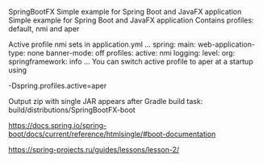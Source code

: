 SpringBootFX
Simple example for Spring Boot and JavaFX application
Simple example for Spring Boot and JavaFX application
Contains profiles: default, nmi and aper

Active profile nmi sets in application.yml
...
spring:
  main:
    web-application-type: none
    banner-mode: off
  profiles:
    active: nmi
logging:
  level:
    org:
      springframework: info
 ...
  You can switch active profile to aper at a startup using 

  -Dspring.profiles.active=aper
  
  Output zip with single JAR appears after Gradle build task:
  build/distributions/SpringBootFX-boot

https://docs.spring.io/spring-boot/docs/current/reference/htmlsingle/#boot-documentation

https://spring-projects.ru/guides/lessons/lesson-2/
